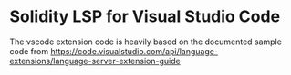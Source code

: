 # Solidity LSP for Visual Studio Code

The vscode extension code is heavily based on the documented sample code from
https://code.visualstudio.com/api/language-extensions/language-server-extension-guide

